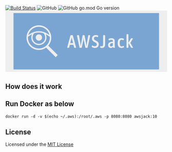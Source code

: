 [![Build Status](https://travis-ci.com/viveknangal/testingrepo.svg?branch=master)](https://travis-ci.com/viveknangal/testingrepo)
![GitHub](https://img.shields.io/github/license/viveknangal/testingrepo?style=plastic)
![GitHub go.mod Go version](https://img.shields.io/github/go-mod/go-version/viveknangal/testingrepo?style=plastic)
![picture](static/images/awsjack.png)
## How does it work

## Run Docker as below 

```
docker run -d -v $(echo ~/.aws):/root/.aws -p 8080:8080 awsjack:10
```
## License

Licensed under the [MIT License](LICENSE)
